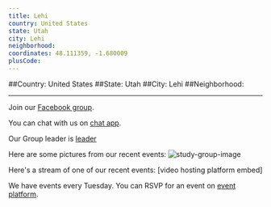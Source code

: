 ```yaml
---
title: Lehi
country: United States
state: Utah
city: Lehi
neighborhood: 
coordinates: 48.111359, -1.680009
plusCode:
---
```


##Country: United States
##State: Utah
##City: Lehi
##Neighborhood: 
*****
Join our [Facebook group](https://www.facebook.com/groups/free.code.camp.lehi).

You can chat with us on [chat app]().

Our Group leader is [leader]()

Here are some pictures from our recent events:
![study-group-image]()

Here's a stream of one of our recent events:
[video hosting platform embed]

We have events every Tuesday. You can RSVP for an event on [event platform]().
